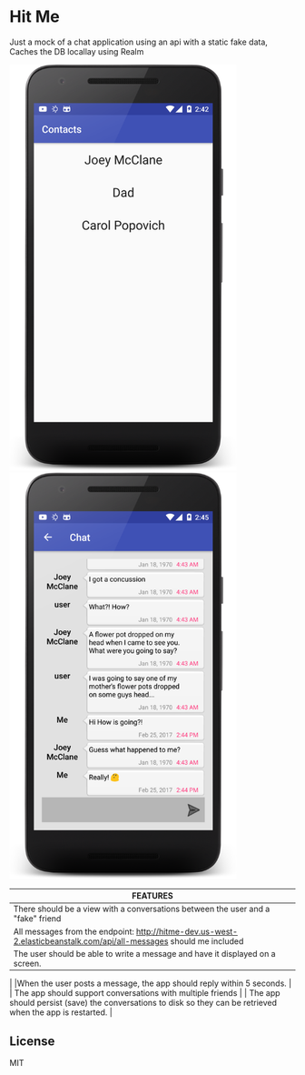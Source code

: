 # Hit Me

Just a mock of a chat application using an api with a static fake data, Caches the DB locallay using Realm

<img src="/shots/screen1.png" width="400">
<img src="/shots/screen2.png" width="400">




 | FEATURES |
| ------ |
 |There should be a view with a conversations between the user and a "fake" friend |
| All messages from the endpoint: http://hitme-dev.us-west-2.elasticbeanstalk.com/api/all-messages should me included |
| The user should be able to write a message and have it displayed on a screen.
 |
 |When the user posts a message, the app should reply within 5 seconds.
 |
| The app should support conversations with multiple friends
|
 | The app should persist (save) the conversations to disk so they can be retrieved when the app is restarted. |






License
----

MIT


